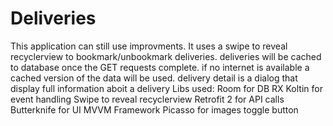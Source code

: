# Deliveries
This application can still use improvments.
It uses a swipe to reveal recyclerview to bookmark/unbookmark deliveries.
deliveries will be cached to database once the GET requests complete.
if no internet is available a cached version of the data will be used.
delivery detail is a dialog that display full information aboit a delivery
Libs used:
  Room for DB
  RX Koltin for event handling
  Swipe to reveal recyclerview
  Retrofit 2 for API calls
  Butterknife for UI
  MVVM Framework
  Picasso for images
  toggle button
  

